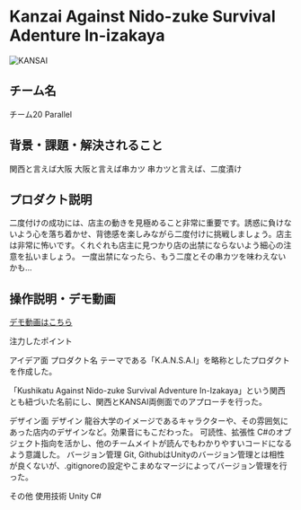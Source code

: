 # Kanzai Against Nido-zuke Survival Adenture In-izakaya 

![KANSAI](https://kc3.me/cms/wp-content/uploads/2024/11/hack25-eyecatch.png)
<!-- プロダクト名・イメージ画像を差し変えてください -->


## チーム名
チーム20 Parallel
<!-- チームIDとチーム名を入力してください -->


## 背景・課題・解決されること
関西と言えば大阪
大阪と言えば串カツ
串カツと言えば、二度漬け

<!-- テーマ「関西をいい感じに」に対して、考案するプロダクトがどういった(Why)背景から思いついたのか、どのよう(What)な課題があり、どのよう(How)に解決するのかを入力してください -->


## プロダクト説明
二度付けの成功には、店主の動きを見極めること非常に重要です。誘惑に負けないよう心を落ち着かせ、背徳感を楽しみながら二度付けに挑戦しましょう。店主は非常に怖いです。くれぐれも店主に見つかり店の出禁にならないよう細心の注意を払いましょう。
一度出禁になったら、もう二度とその串カツを味わえないかも...

<!-- 開発したプロダクトの説明を入力してください -->


## 操作説明・デモ動画
[デモ動画はこちら](https://drive.google.com/file/d/1Rn_1SAXJhacCZJV3ry8EkkpLhL4f2Xfd/view?usp=drive_link)
<!-- 開発したプロダクトの操作説明について入力してください。また、操作説明デモ動画があれば、埋め込みやリンクを記載してください -->


注力したポイント
<!-- 開発したプロダクトの中で、特に注力して作成した箇所・ポイントについて入力してください -->
アイデア面
プロダクト名
テーマである「K.A.N.S.A.I」を略称としたプロダクトを作成した。

「Kushikatu Against Nido-zuke Survival Adventure In-Izakaya」という関西とも紐づいた名前にし、関西とKANSAI両側面でのアプローチを行った。


デザイン面
デザイン
龍谷大学のイメージであるキャラクターや、その雰囲気にあった店内のデザインなど。効果音にもこだわった。
可読性、拡張性
C#のオブジェクト指向を活かし、他のチームメイトが読んでもわかりやすいコードになるよう意識した。
バージョン管理
Git, GithubはUnityのバージョン管理とは相性が良くないが、.gitignoreの設定やこまめなマージによってバージョン管理を行った。

その他
使用技術
Unity
C#



<!--
markdownの記法はこちらを参照してください！
https://docs.github.com/ja/get-started/writing-on-github/getting-started-with-writing-and-formatting-on-github/basic-writing-and-formatting-syntax
-->
